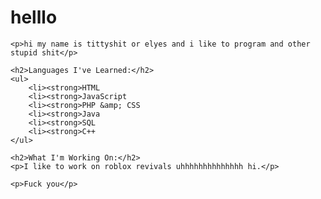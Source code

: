 <!DOCTYPE html>
<head>
    <meta charset="UTF-8">
    <meta name="viewport" content="width=device-width, initial-scale=1.0">
    <title>fuck</title>
</head>
<body>
    <h1>helllo</h1>
  
    <p>hi my name is tittyshit or elyes and i like to program and other stupid shit</p>

    <h2>Languages I've Learned:</h2>
    <ul>
        <li><strong>HTML
        <li><strong>JavaScript
        <li><strong>PHP &amp; CSS
        <li><strong>Java
        <li><strong>SQL
        <li><strong>C++
    </ul>

    <h2>What I'm Working On:</h2>
    <p>I like to work on roblox revivals uhhhhhhhhhhhhhh hi.</p>

    <p>Fuck you</p>
</body>
</html>
